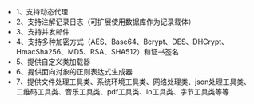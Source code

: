 
<ul>
  <li>
			1、支持动态代理
  </li>
  <li>
			2、支持注解记录日志（可扩展使用数据库作为记录载体）
  </li>
  <li>
		 3、支持并发邮件
  </li>
  <li>
			4、支持多种加密方式（AES、Base64、Bcrypt、DES、DHCrypt、HmacSha256、MD5、RSA、SHA512）和证书签名
  </li>
  <li>
			5、提供自定义类加载器
  </li>
	<li>
			6、提供面向对象的正则表达式生成器
  </li>
	<li>
			7、提供文件处理工具类、系统环境工具类、网络处理类、json处理工具类、二维码工具类、音乐工具类、pdf工具类、io工具类、字节工具类等等
  </li>
</ul>
